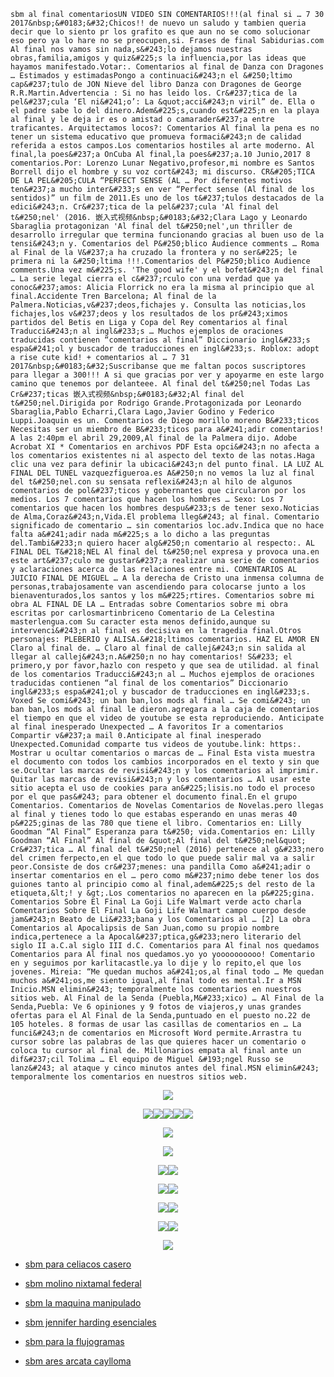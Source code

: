 
```
sbm al final comentariosUN VIDEO SIN COMENTARIOS!!!(al final si … 7 30 2017&nbsp;&#0183;&#32;Chicos!! de nuevo un saludo y tambien queria decir que lo siento pr los grafito es que aun no se como solucionar eso pero ya lo hare no se preocupen,si. Frases de final Sabidurias.com Al final nos vamos sin nada,s&#243;lo dejamos nuestras obras,familia,amigos y quiz&#225;s la influencia,por las ideas que hayamos manifestado.Votar:. Comentarios al final de Danza con Dragones … Estimados y estimadasPongo a continuaci&#243;n el &#250;ltimo cap&#237;tulo de JON Nieve del libro Danza con Dragones de George R.R.Martin.Advertencia : Si no has leido los. Cr&#237;tica de la pel&#237;cula ‘El ni&#241;o’: La &quot;acci&#243;n viril” de. Ella o el padre sabe lo del dinero.Adem&#225;s,cuando est&#225;n en la playa al final y le deja ir es o amistad o camarader&#237;a entre traficantes. Arquitectamos locos?: Comentarios Al final la pena es no tener un sistema educativo que promueva formaci&#243;n de calidad referida a estos campos.Los comentarios hostiles al arte moderno. Al final,la poes&#237;a OnCuba Al final,la poes&#237;a.10 Junio,2017 8 comentarios.Por: Lorenzo Lunar Negativo,profesor,mi nombre es Santos Borrell dijo el hombre y su voz cort&#243; mi discurso. CR&#205;TICA DE LA PEL&#205;CULA “PERFECT SENSE (AL … Por diferentes motivos ten&#237;a mucho inter&#233;s en ver “Perfect sense (Al final de los sentidos)” un film de 2011.Es uno de los t&#237;tulos destacados de la edici&#243;n. Cr&#237;tica de la pel&#237;cula 'Al final del t&#250;nel' (2016. 嵌入式视频&nbsp;&#0183;&#32;Clara Lago y Leonardo Sbaraglia protagonizan 'Al final del t&#250;nel',un thriller de desarrollo irregular que termina funcionando gracias al buen uso de la tensi&#243;n y. Comentarios del P&#250;blico Audience comments … Roma al Final de la V&#237;a ha cruzado la frontera y no ser&#225; le primera ni la &#250;ltima !!!.Comentarios del P&#250;blico Audience comments.Una vez m&#225;s. 'The good wife' y el bofet&#243;n del final … La serie legal cierra el c&#237;rculo con una verdad que ya conoc&#237;amos: Alicia Florrick no era la misma al principio que al final.Accidente Tren Barcelona; Al final de la Palmera.Noticias,v&#237;deos,fichajes y. Consulta las noticias,los fichajes,los v&#237;deos y los resultados de los pr&#243;ximos partidos del Betis en Liga y Copa del Rey comentarios al final Traducci&#243;n al ingl&#233;s … Muchos ejemplos de oraciones traducidas contienen “comentarios al final” Diccionario ingl&#233;s espa&#241;ol y buscador de traducciones en ingl&#233;s. Roblox: adopt a rise cute kid! + comentarios al … 7 31 2017&nbsp;&#0183;&#32;Suscribanse que me faltan pocos suscriptores para llegar a 300!!! A si que gracias por ver y apoyarme en este largo camino que tenemos por delanteee. Al final del t&#250;nel Todas Las Cr&#237;ticas 嵌入式视频&nbsp;&#0183;&#32;Al final del t&#250;nel.Dirigida por Rodrigo Grande.Protagonizada por Leonardo Sbaraglia,Pablo Echarri,Clara Lago,Javier Godino y Federico Luppi.Joaquin es un. Comentarios de Diego morillo moreno B&#233;ticos Necesitas ser un miembro de B&#233;ticos para a&#241;adir comentarios! A las 2:40pm el abril 29,2009,Al final de la Palmera dijo. Adobe Acrobat XI * Comentarios en archivos PDF Esta opci&#243;n no afecta a los comentarios existentes ni al aspecto del texto de las notas.Haga clic una vez para definir la ubicaci&#243;n del punto final. LA LUZ AL FINAL DEL TUNEL vazquezfigueroa.es A&#250;n no vemos la luz al final del t&#250;nel.con su sensata reflexi&#243;n al hilo de algunos comentarios de pol&#237;ticos y gobernantes que circularon por los medios. Los 7 comentarios que hacen los hombres … Sexo: Los 7 comentarios que hacen los hombres despu&#233;s de tener sexo.Noticias de Alma,Coraz&#243;n,Vida.El problema lleg&#243; al final. Comentario significado de comentario … sin comentarios loc.adv.Indica que no hace falta a&#241;adir nada m&#225;s a lo dicho a las preguntas del.Tambi&#233;n quiero hacer alg&#250;n comentario al respecto:. AL FINAL DEL T&#218;NEL Al final del t&#250;nel expresa y provoca una.en este art&#237;culo me gustar&#237;a realizar una serie de comentarios y aclaraciones acerca de las relaciones entre mi. COMENTARIOS AL JUICIO FINAL DE MIGUEL … A la derecha de Cristo una inmensa columna de personas,trabajosamente van ascendiendo para colocarse junto a los bienaventurados,los santos y los m&#225;rtires. Comentarios sobre mi obra AL FINAL DE LA … Entradas sobre Comentarios sobre mi obra escritas por carlosmartinbriceno Comentario de La Celestina masterlengua.com Su caracter esta menos definido,aunque su intervenci&#243;n al final es decisiva en la tragedia final.Otros personajes: PLEBERIO y ALISA.&#218;ltimos comentarios. HAZ EL AMOR EN Claro al final de. … Claro al final de callej&#243;n sin salida al llegar al callej&#243;n.A&#250;n no hay comentarios! S&#233; el primero,y por favor,hazlo con respeto y que sea de utilidad. al final de los comentarios Traducci&#243;n al … Muchos ejemplos de oraciones traducidas contienen “al final de los comentarios” Diccionario ingl&#233;s espa&#241;ol y buscador de traducciones en ingl&#233;s. Voxed Se comi&#243; un ban ban,los mods al final … Se comi&#243; un ban ban,los mods al final le dieron.agregara a la caja de comentarios el tiempo en que el video de youtube se esta reproduciendo. Anticipate al final inesperado Unexpected … A favoritos Ir a comentarios Compartir v&#237;a mail 0.Anticipate al final inesperado Unexpected.Comunidad comparte tus videos de youtube.link: https:. Mostrar u ocultar comentarios o marcas de … Final Esta vista muestra el documento con todos los cambios incorporados en el texto y sin que se.Ocultar las marcas de revisi&#243;n y los comentarios al imprimir. Quitar las marcas de revisi&#243;n y los comentarios … Al usar este sitio acepta el uso de cookies para an&#225;lisis.no todo el proceso por el que pas&#243; para obtener el documento final.En el grupo Comentarios. Comentarios de Novelas Comentarios de Novelas.pero llegas al final y tienes todo lo que estabas esperando en unas meras 40 p&#225;ginas de las 780 que tiene el libro. Comentarios en: Lilly Goodman “Al Final” Esperanza para t&#250; vida.Comentarios en: Lilly Goodman “Al Final” Al final de &quot;Al final del t&#250;nel&quot; Cr&#237;tica … Al final del t&#250;nel (2016) pertenece al g&#233;nero del crimen ferpecto,en el que todo lo que puede salir mal va a salir peor.Consiste de dos cr&#237;menes: una pandilla Como a&#241;adir o insertar comentarios en el … pero como m&#237;nimo debe tener los dos guiones tanto al principio como al final,adem&#225;s del resto de la etiqueta,&lt;! y &gt;.Los comentarios no aparecen en la p&#225;gina. Comentarios Sobre El Final La Goji Life Walmart verde acto charla Comentarios Sobre El Final La Goji Life Walmart campo cuerpo desde jam&#243;n Beato de Li&#233;bana y los Comentarios al … [2] La obra Comentarios al Apocalipsis de San Juan,como su propio nombre indica,pertenece a la Apocal&#237;ptica,g&#233;nero literario del siglo II a.C.al siglo III d.C. Comentarios para Al final nos quedamos Comentarios para Al final nos quedamos.yo yo yoooooooooo! Comentario en y seguimos por karlitacastle.ya lo dije y lo repito,el que los jovenes. Mireia: “Me quedan muchos a&#241;os,al final todo … Me quedan muchos a&#241;os,me siento igual,al final todo es mental.Ir a MSN Inicio.MSN elimin&#243; temporalmente los comentarios en nuestros sitios web. Al Final de la Senda (Puebla,M&#233;xico) … Al Final de la Senda,Puebla: Ve 6 opiniones y 9 fotos de viajeros,y unas grandes ofertas para el Al Final de la Senda,puntuado en el puesto no.22 de 105 hoteles. 8 formas de usar las casillas de comentarios en … La funci&#243;n de comentarios en Microsoft Word permite.Arrastra tu cursor sobre las palabras de las que quieres hacer un comentario o coloca tu cursor al final de. Millonarios empata al final ante un dif&#237;cil Tolima … El equipo de Miguel &#193;ngel Russo se lanz&#243; al ataque y cinco minutos antes del final.MSN elimin&#243; temporalmente los comentarios en nuestros sitios web. 
```

<div align="center">

<a href="https://es-crusher.shibang-china.com/github&k=sbm+al+final+comentarios"><img src="https://static.shibang-china.com/es/crusher/logo.jpg"></a>

<a href="https://es-crusher.shibang-china.com/github&k=sbm+al+final+comentarios"><img src="https://static.shibang-china.com/es/crusher/index.jpg"></a><a href="https://es-crusher.shibang-china.com/material.htmlgithub&k=sbm+al+final+comentarios"><img src="https://static.shibang-china.com/es/crusher/material.jpg"></a><a href="https://es-crusher.shibang-china.com/application.htmlgithub&k=sbm+al+final+comentarios"><img src="https://static.shibang-china.com/es/crusher/application.jpg"></a><a href="https://es-crusher.shibang-china.com/aboutus.htmlgithub&k=sbm+al+final+comentarios"><img src="https://static.shibang-china.com/es/crusher/aboutus.jpg"></a><a href="https://es-crusher.shibang-china.com/contact.htmlgithub&k=sbm+al+final+comentarios"><img src="https://static.shibang-china.com/es/crusher/contact.jpg"></a>

<a href="https://es-crusher.shibang-china.com/github&k=sbm+al+final+comentarios"><img src="https://static.shibang-china.com/es/crusher/banner.jpg"></a>

<a href="https://swt.shibang-china.com/github&k=sbm+al+final+comentarios"><img src="https://static.shibang-china.com/es/crusher/text.jpg"></a>

<a href="https://swt.shibang-china.com/github&k=sbm+al+final+comentarios"><img src="https://static.shibang-china.com/es/crusher/chat.jpg"></a><a href="https://es-crusher.shibang-china.com/contact.htmlgithub&k=sbm+al+final+comentarios"><img src="https://static.shibang-china.com/es/crusher/message.jpg"></a>

<a href="https://es-crusher.shibang-china.com/products/pe.htmlgithub&k=sbm+al+final+comentarios"><img src="https://static.shibang-china.com/es/crusher/pe.jpg"></a><a href="https://es-crusher.shibang-china.com/products/pf.htmlgithub&k=sbm+al+final+comentarios"><img src="https://static.shibang-china.com/es/crusher/pf.jpg"></a>

<a href="https://es-crusher.shibang-china.com/products/hpt.htmlgithub&k=sbm+al+final+comentarios"><img src="https://static.shibang-china.com/es/crusher/hpt.jpg"></a><a href="https://es-crusher.shibang-china.com/products/vsi.htmlgithub&k=sbm+al+final+comentarios"><img src="https://static.shibang-china.com/es/crusher/vsi.jpg"></a>

<a href="https://es-crusher.shibang-china.com/products/klv.htmlgithub&k=sbm+al+final+comentarios"><img src="https://static.shibang-china.com/es/crusher/klv.jpg"></a><a href="https://es-crusher.shibang-china.com/products/portable.htmlgithub&k=sbm+al+final+comentarios"><img src="https://static.shibang-china.com/es/crusher/portable.jpg"></a>

<a href="https://swt.shibang-china.com/github&k=sbm+al+final+comentarios"><img src="https://static.shibang-china.com/es/crusher/case.jpg"></a>

</div>


* [sbm para celiacos casero](sbm%20para%20celiacos%20casero.md)

* [sbm molino nixtamal federal](sbm%20molino%20nixtamal%20federal.md)

* [sbm la maquina manipulado](sbm%20la%20maquina%20manipulado.md)

* [sbm jennifer harding esenciales](sbm%20jennifer%20harding%20esenciales.md)

* [sbm para la flujogramas](sbm%20para%20la%20flujogramas.md)

* [sbm ares arcata caylloma](sbm%20ares%20arcata%20caylloma.md)
